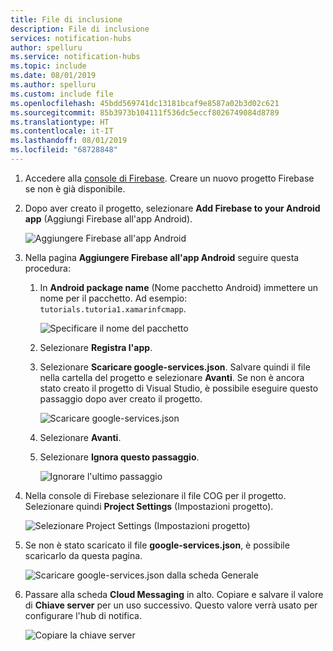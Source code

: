 ```yaml
---
title: File di inclusione
description: File di inclusione
services: notification-hubs
author: spelluru
ms.service: notification-hubs
ms.topic: include
ms.date: 08/01/2019
ms.author: spelluru
ms.custom: include file
ms.openlocfilehash: 45bdd569741dc13181bcaf9e8587a02b3d02c621
ms.sourcegitcommit: 85b3973b104111f536dc5eccf8026749084d8789
ms.translationtype: HT
ms.contentlocale: it-IT
ms.lasthandoff: 08/01/2019
ms.locfileid: "68728848"
---
```

1. Accedere alla [console di Firebase](https://firebase.google.com/console/). Creare un nuovo progetto Firebase se non è già disponibile.
2. Dopo aver creato il progetto, selezionare **Add Firebase to your Android app** (Aggiungi Firebase all'app Android). 

    ![Aggiungere Firebase all'app Android](./media/notification-hubs-enable-firebase-cloud-messaging/notification-hubs-add-firebase-to-android-app.png)

3. Nella pagina **Aggiungere Firebase all'app Android** seguire questa procedura: 
    1. In **Android package name** (Nome pacchetto Android) immettere un nome per il pacchetto. Ad esempio: `tutorials.tutoria1.xamarinfcmapp`. 

        ![Specificare il nome del pacchetto](./media/notification-hubs-enable-firebase-cloud-messaging/specify-package-name-fcm-settings.png)
    2. Selezionare **Registra l'app**.  
    1. Selezionare **Scaricare google-services.json**. Salvare quindi il file nella cartella del progetto e selezionare **Avanti**. Se non è ancora stato creato il progetto di Visual Studio, è possibile eseguire questo passaggio dopo aver creato il progetto. 

        ![Scaricare google-services.json](./media/notification-hubs-enable-firebase-cloud-messaging/download-google-service-button.png)
    6. Selezionare **Avanti**. 
    7. Selezionare **Ignora questo passaggio**. 

        ![Ignorare l'ultimo passaggio](./media/notification-hubs-enable-firebase-cloud-messaging/skip-this-step.png)
8. Nella console di Firebase selezionare il file COG per il progetto. Selezionare quindi **Project Settings** (Impostazioni progetto).

    ![Selezionare Project Settings (Impostazioni progetto)](./media/notification-hubs-enable-firebase-cloud-messaging/notification-hubs-firebase-console-project-settings.png)
4. Se non è stato scaricato il file **google-services.json**, è possibile scaricarlo da questa pagina. 

    ![Scaricare google-services.json dalla scheda Generale](./media/notification-hubs-enable-firebase-cloud-messaging/download-google-services-json-general-page.png)
1. Passare alla scheda **Cloud Messaging** in alto. Copiare e salvare il valore di **Chiave server** per un uso successivo. Questo valore verrà usato per configurare l'hub di notifica.

    ![Copiare la chiave server](./media/notification-hubs-enable-firebase-cloud-messaging/server-key.png)
